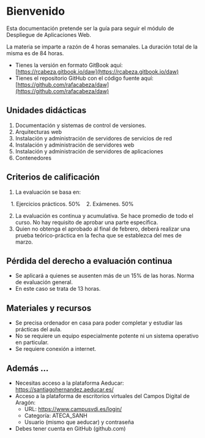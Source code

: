 # Bienvenido

Esta documentación pretende ser la guía para seguir el módulo de Despliegue de Aplicaciones Web.

La materia se imparte a razón de 4 horas semanales. La duración total de la misma es de 84 horas.

- Tienes la versión en formato GitBook aquí: [https://rcabeza.gitbook.io/daw](https://rcabeza.gitbook.io/daw)
- Tienes el repositorio GitHub con el código fuente aquí: [https://github.com/rafacabeza/daw](https://github.com/rafacabeza/daw)


## Unidades didácticas

1. Documentación y sistemas de control de versiones.
1. Arquitecturas web
1. Instalación y administración de servidores de servicios de red
1. Instalación y administración de servidores web
1. Instalación y administración de servidores de aplicaciones
1. Contenedores


## Criterios de calificación

1. La evaluación se basa en:

   1. Ejercicios prácticos. 50%
   2. Exámenes. 50%

2. La evaluación es continua y acumulativa. Se hace promedio de todo el curso. No hay requisito de aprobar una parte específica.
3. Quien no obtenga el aprobado al final de febrero, deberá realizar una prueba teórico-práctica en la fecha que se establezca del mes de marzo.

## Pérdida del derecho a evaluación continua

- Se aplicará a quienes se ausenten más de un 15% de las horas. Norma de evaluación general.
- En este caso se trata de 13 horas.

## Materiales y recursos

- Se precisa ordenador en casa para poder completar y estudiar las prácticas del aula.
- No se requiere un equipo especialmente potente ni un sistema operativo en particular.
- Se requiere conexión a internet.

## Además ...

- Necesitas acceso a la plataforma Aeducar: https://santiagohernandez.aeducar.es/
- Acceso a la plataforma de escritorios virtuales del Campos Digital de Aragón: 
  - URL: https://www.campusvdi.es/login/
  - Categoría: ATECA_SANH
  - Usuario (mismo que aeducar) y contraseña
- Debes tener cuenta en GitHub (github.com)